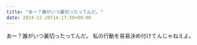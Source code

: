 ```yaml
---
title: "あー？誰がいつ裏切ったってんだ。"
date: 2024-12-20T14:17:59+09:00
---
```

あー？誰がいつ裏切ったってんだ。
私の行動を易易決め付けてんじゃねえよ。
